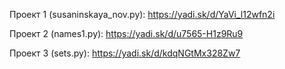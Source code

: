 Проект 1 (susaninskaya_nov.py): https://yadi.sk/d/YaVi_l12wfn2i

Проект 2 (names1.py): https://yadi.sk/d/u7565-H1z9Ru9

Проект 3 (sets.py): https://yadi.sk/d/kdqNGtMx328Zw7

